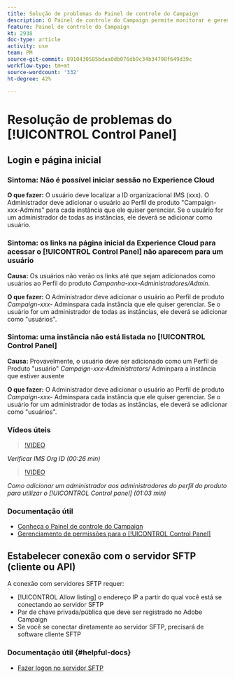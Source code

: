 ```yaml
---
title: Solução de problemas do Painel de controle do Campaign
description: O Painel de controle do Campaign permite monitorar e gerenciar o armazenamento SFTP por instância e lista de permissões endereços IP de .
feature: Painel de controle do Campaign
kt: 2938
doc-type: article
activity: use
team: PM
source-git-commit: 8910430585bdaa0db076db9c34b34798f649d39c
workflow-type: tm+mt
source-wordcount: '332'
ht-degree: 42%

---
```



# Resolução de problemas do [!UICONTROL Control Panel]

## Login e página inicial

### Sintoma: Não é possível iniciar sessão no Experience Cloud

**O que fazer:**
O usuário deve localizar a ID organizacional IMS (xxx). O Administrador deve adicionar o usuário ao Perfil de produto &quot;Campaign-xxx-Admins&quot; para cada instância que ele quiser gerenciar. Se o usuário for um administrador de todas as instâncias, ele deverá se adicionar como usuário.

### Sintoma: os links na página inicial da Experience Cloud para acessar o [!UICONTROL Control Panel] não aparecem para um usuário

**Causa:**
Os usuários não verão os links até que sejam adicionados como usuários ao Perfil do produto _Campanha-xxx-Administradores/Admin_.

**O que fazer:**
O Administrador deve adicionar o usuário ao Perfil de produto  _Campaign-xxx-_  Adminspara cada instância que ele quiser gerenciar. Se o usuário for um administrador de todas as instâncias, ele deverá se adicionar como &quot;usuários&quot;.

### Sintoma: uma instância não está listada no [!UICONTROL Control Panel]

**Causa:**
Provavelmente, o usuário deve ser adicionado como um Perfil de Produto &quot;usuário&quot;  _Campaign-xxx-Administrators/_ Adminpara a instância que estiver ausente

**O que fazer:**
O Administrador deve adicionar o usuário ao Perfil de produto  _Campaign-xxx-_  Adminspara cada instância que ele quiser gerenciar. Se o usuário for um administrador de todas as instâncias, ele deverá se adicionar como &quot;usuários&quot;.

### Vídeos úteis

>[!VIDEO](https://video.tv.adobe.com/v/27183?quality=12)

*Verificar IMS Org ID (00:26 min)*

>[!VIDEO](https://video.tv.adobe.com/v/27147?quality=12)

*Como adicionar um administrador aos administradores do perfil do produto para utilizar o [!UICONTROL Control panel] (01:03 min)*

### Documentação útil

* [Conheça o Painel de controle do Campaign](https://experienceleague.adobe.com/docs/control-panel/using/control-panel-home.html?lang=pt-BR)
* [Gerenciamento de permissões para o [!UICONTROL Control Panel]](https://experienceleague.adobe.com/docs/control-panel/using/control-panel-home.html?lang=en)

## Estabelecer conexão com o servidor SFTP (cliente ou API)

A conexão com servidores SFTP requer:

* [!UICONTROL Allow listing] o endereço IP a partir do qual você está se conectando ao servidor SFTP
* Par de chave privada/pública que deve ser registrado no Adobe Campaign
* Se você se conectar diretamente ao servidor SFTP, precisará de software cliente SFTP

### Documentação útil {#helpful-docs}

* [Fazer logon no servidor SFTP](https://experienceleague.adobe.com/docs/control-panel/using/control-panel-home.html?lang=en)

